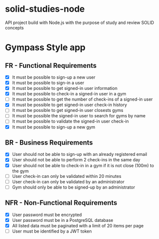 # solid-studies-node
API project build with Node.js with the purpose of study and review SOLID concepts

# Gympass Style app
## FR - Functional Requirements

- [x] It must be possible to sign-up a new user
- [x] It must be possible to sign-in a user
- [x] It must be possible to get signed-in user information
- [x] It must be possible to check-in a signed-in user in a gym
- [ ] It must be possible to get the number of check-ins of a signed-in user
- [x] It must be possible to get signed-in user check-in history
- [ ] It must be possible to get signed-in user closests gyms
- [ ] It must be possible the signed-in user to search for gyms by name
- [ ] It must be possible to validate the signed-in user check-in
- [x] It must be possible to sign-up a new gym

## BR - Business Requirements

- [x] User should not be able to sign-up with an already registered email
- [x] User should not be able to perform 2 check-ins in the same day
- [x] User should not be able to check-in in a gym if it is not close (100m) to the gym
- [ ] User check-in can only be validated within 20 minutes
- [ ] User check-in can only be validated by an administrator
- [ ] Gym should only be able to be signed-up by an administrator

## NFR - Non-Functional Requirements
- [x] User password must be encrypted
- [x] User password must be in a PostgreSQL database
- [x] All listed data must be paginated with a limit of 20 items per page
- [ ] User must be identified by a JWT token
